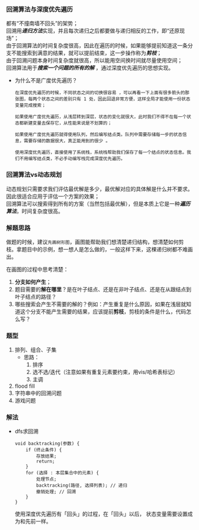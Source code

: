 ### 回溯算法与深度优先遍历
都有“不撞南墙不回头”的架势；  
回溯用***递归方法***实现，并且每次递归之后都要做与递归相反的工作，即“还原现场”；  
由于回溯算法的时间复杂度很高，因此在遍历的时候，如果能够提前知道这一条分支不能搜索到满意的结果，就可以提前结束，这一步操作称为***剪枝***；  
由于回溯问题本身时间复杂度就很高，所以能用空间换时间就尽量使用空间；  
回溯算法用于***搜索一个问题的所有的解*** ，通过深度优先遍历的思想实现。

- 为什么不是广度优先遍历？
  
      在深度优先遍历的时候，不同状态之间的切换很容易 ，可以再看一下上面有很多箭头的那张图，每两个状态之间的差别只有 1 处，因此回退非常方便，这样全局才能使用一份状态变量完成搜索；
  
      如果使用广度优先遍历，从浅层转到深层，状态的变化就很大，此时我们不得不在每一个状态都新建变量去保存它，从性能来说是不划算的；
  
      如果使用广度优先遍历就得使用队列，然后编写结点类。队列中需要存储每一步的状态信息，需要存储的数据很大，真正能用到的很少 。
  
      使用深度优先遍历，直接使用了系统栈，系统栈帮助我们保存了每一个结点的状态信息。我们不用编写结点类，不必手动编写栈完成深度优先遍历。  
### 回溯算法vs动态规划
动态规划只需要求我们评估最优解是多少，最优解对应的具体解是什么并不要求。因此很适合应用于评估一个方案的效果；  
回溯算法可以搜索得到所有的方案（当然包括最优解），但是本质上它是一种***遍历算法***，时间复杂度很高。
### 解题思路
做题的时候，建议`先画树形图`，画图能帮助我们想清楚递归结构，想清楚如何剪枝。拿题目中的示例，想一想人是怎么做的，一般这样下来，这棵递归树都不难画出。  

在画图的过程中思考清楚：

1. **分支如何产生**；
2. 题目需要的**解在哪里**？是在叶子结点、还是在非叶子结点、还是在从跟结点到叶子结点的路径？
3. 哪些搜索会产生不需要的解的？例如：产生重复是什么原因，如果在浅层就知道这个分支不能产生需要的结果，应该提前**剪枝**，剪枝的条件是什么，代码怎么写？  

### 题型
1. 排列、组合、子集
   - 思路：
       1. 排序  
       2. 选不选/迭代（注意如果有重复元素要约束，用vis/哈希表标记）  
       3. 主调
3. flood fill
4. 字符串中的回溯问题
5. 游戏问题
### 解法
- dfs求回溯
  ```
  void backtracking(参数) {
      if (终止条件) {
          存放结果;
          return;
      }
      for (选择 : 本层集合中的元素) {
          处理节点;
          backtracking(路径, 选择列表); // 递归
          撤销处理; // 回溯
      }
  }
  ```
  使用深度优先遍历有「回头」的过程，在「回头」以后， 状态变量需要设置成为和先前一样。

